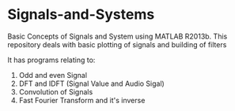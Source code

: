 # Signals-and-Systems
Basic Concepts of Signals and System using MATLAB R2013b.
This repository deals with basic plotting of signals and building of filters

It has programs relating to:

1. Odd and even Signal
2. DFT and IDFT (Signal Value and Audio Sigal)
3. Convolution of Signals
4. Fast Fourier Transform and it's inverse 
